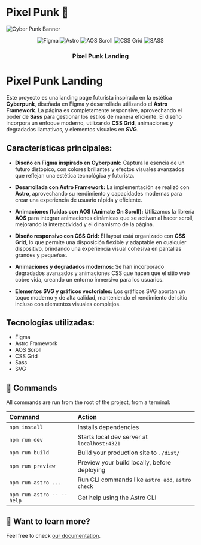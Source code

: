 # Pixel Punk 🤖

![Cyber Punk Banner](https://i.ibb.co/ZTjHdY9/theme.png)
<div align="center">
<div>
    <img src="https://img.shields.io/badge/-Figma-black?style=for-the-badge&logoColor=white&logo=figma&color=F24E1E" alt="Figma" />
    <img src="https://img.shields.io/badge/-Astro-black?style=for-the-badge&logoColor=white&logo=astro&color=646CFF" alt="Astro" />
    <img src="https://img.shields.io/badge/-AOS-black?style=for-the-badge&logoColor=white&logo=aos&color=29b6f6" alt="AOS Scroll" />
    <img src="https://img.shields.io/badge/-CSS%20Grid-black?style=for-the-badge&logoColor=white&logo=css3&color=1572B6" alt="CSS Grid" />
    <img src="https://img.shields.io/badge/-SASS-black?style=for-the-badge&logoColor=white&logo=sass&color=CC6699" alt="SASS" />
</div>
<h3 align="center">Pixel Punk Landing</h3>
</div>

# Pixel Punk Landing

Este proyecto es una landing page futurista inspirada en la estética **Cyberpunk**, diseñada en Figma y desarrollada utilizando el **Astro Framework**. La página es completamente responsive, aprovechando el poder de **Sass** para gestionar los estilos de manera eficiente. El diseño incorpora un enfoque moderno, utilizando **CSS Grid**, animaciones y degradados llamativos, y elementos visuales en **SVG**.

## Características principales:

- **Diseño en Figma inspirado en Cyberpunk:** Captura la esencia de un futuro distópico, con colores brillantes y efectos visuales avanzados que reflejan una estética tecnológica y futurista.
  
- **Desarrollada con Astro Framework:** La implementación se realizó con **Astro**, aprovechando su rendimiento y capacidades modernas para crear una experiencia de usuario rápida y eficiente.
  
- **Animaciones fluidas con AOS (Animate On Scroll):** Utilizamos la librería **AOS** para integrar animaciones dinámicas que se activan al hacer scroll, mejorando la interactividad y el dinamismo de la página.

- **Diseño responsivo con CSS Grid:** El layout está organizado con **CSS Grid**, lo que permite una disposición flexible y adaptable en cualquier dispositivo, brindando una experiencia visual cohesiva en pantallas grandes y pequeñas.

- **Animaciones y degradados modernos:** Se han incorporado degradados avanzados y animaciones CSS que hacen que el sitio web cobre vida, creando un entorno inmersivo para los usuarios.

- **Elementos SVG y gráficos vectoriales:** Los gráficos SVG aportan un toque moderno y de alta calidad, manteniendo el rendimiento del sitio incluso con elementos visuales complejos.

## Tecnologías utilizadas:

- Figma
- Astro Framework
- AOS Scroll
- CSS Grid
- Sass
- SVG


## 🧞 Commands

All commands are run from the root of the project, from a terminal:

| Command                   | Action                                           |
| :------------------------ | :----------------------------------------------- |
| `npm install`             | Installs dependencies                            |
| `npm run dev`             | Starts local dev server at `localhost:4321`      |
| `npm run build`           | Build your production site to `./dist/`          |
| `npm run preview`         | Preview your build locally, before deploying     |
| `npm run astro ...`       | Run CLI commands like `astro add`, `astro check` |
| `npm run astro -- --help` | Get help using the Astro CLI                     |

## 👀 Want to learn more?

Feel free to check [our documentation](https://docs.astro.build).
